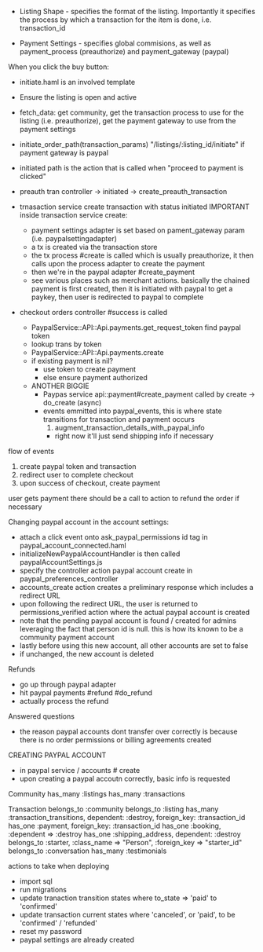 

- Listing Shape - specifies the format of the listing. Importantly it specifies the process by which a transaction for the item is done, i.e. transaction_id

- Payment Settings - specifies global commisions, as well as payment_process (preauthorize) and payment_gateway (paypal)


When you click the buy button:
  - initiate.haml is an involved template
  - Ensure the listing is open and active
  - fetch_data: get community, get the transaction process to use for the listing (i.e. preauthorize), get the payment gateway to use from the payment settings
  - initiate_order_path(transaction_params) "/listings/:listing_id/initiate" if payment gateway is paypal
  - initiated path is the action that is called when "proceed to payment is clicked"
  - preauth tran controller -> initiated -> create_preauth_transaction
  - trnasaction service create transaction with status initiated
  IMPORTANT
    inside transaction service create:
      - payment settings adapter is set based on pament_gateway param (i.e. paypalsettingadapter)
      - a tx is created via the transaction store
      - the tx process #create is called which is usually preauthorize, it then calls upon the process adapter to create the payment
      - then we're in the paypal adapter #create_payment
      - see various places such as merchant actions. basically the chained payment is first created, then it is initiated with paypal to get a paykey, then user is redirected to paypal to complete

  - checkout orders controller #success is called
    - PaypalService::API::Api.payments.get_request_token find  paypal token
    - lookup trans by token
    - PaypalService::API::Api.payments.create
    - if existing payment is nil?
      - use token to create payment
      - else ensure payment authorized
    - ANOTHER BIGGIE
      - Paypas service  api::payment#create_payment called by create -> do_create (async)
      - events emmitted into paypal_events, this is where state transitions for transaction and payment occurs
        1) augment_transaction_details_with_paypal_info
          - right now it'll just send shipping info if necessary


flow of events
1) create paypal token and transaction
2) redirect user to complete checkout
3) upon success of checkout, create payment

user gets payment
there should be a call to action to refund the order if necessary


Changing paypal account in the account settings:

- attach a click event onto ask_paypal_permissions id tag in paypal_account_connected.haml
- initializeNewPaypalAccountHandler is then called paypalAccountSettings.js
- specify the controller action paypal account create in paypal_preferences_controller
- accounts_create action creates a preliminary response which includes a redirect URL
- upon following the redirect URL, the user is returned to permissions_verified action where the actual paypal account is created
- note that the pending paypal account is found / created for admins leveraging the fact that person id is null. this is how its known to be a community payment account
- lastly before using this new account, all other accounts are set to false
- if unchanged, the new account is deleted




Refunds

- go up through paypal adapter 
- hit paypal payments #refund #do_refund
- actually process the refund


Answered questions

- the reason paypal accounts dont transfer over correctly is because there is no order permissions or billing agreements created 


CREATING PAYPAL ACCOUNT

- in paypal service / accounts # create
- upon creating a paypal accoutn correctly, basic info is requested






Community 
  has_many :listings
  has_many :transactions
  

Transaction
  belongs_to :community
  belongs_to :listing
  has_many :transaction_transitions, dependent: :destroy, foreign_key: :transaction_id
  has_one :payment, foreign_key: :transaction_id
  has_one :booking, :dependent => :destroy
  has_one :shipping_address, dependent: :destroy
  belongs_to :starter, :class_name => "Person", :foreign_key => "starter_id"
  belongs_to :conversation
  has_many :testimonials




actions to take when deploying

- import sql
- run migrations
- update tranaction transition states where to_state => 'paid' to 'confirmed'
- update transaction current states where 'canceled', or 'paid', to be 'confirmed' / 'refunded'
- reset my password
- paypal settings are already created
